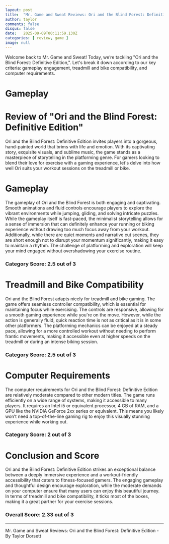```yaml
---
layout: post
title:  "Mr. Game and Sweat Reviews: Ori and the Blind Forest: Definitive Edition"
author: taylor
comments: false
disqus: false
date:   2025-09-09T00:11:59.130Z
categories: [ review, game ]
image: null
---
```


Welcome back to Mr. Game and Sweat! Today, we’re tackling "Ori and the Blind Forest: Definitive Edition,". Let's break it down according to our key criteria: gameplay engagement, treadmill and bike compatibility, and computer requirements.

# Gameplay

# Review of "Ori and the Blind Forest: Definitive Edition"

Ori and the Blind Forest: Definitive Edition invites players into a gorgeous, hand-painted world that brims with life and emotion. With its captivating story, exquisite visuals, and sublime music, the game stands as a masterpiece of storytelling in the platforming genre. For gamers looking to blend their love for exercise with a gaming experience, let's delve into how well Ori suits your workout sessions on the treadmill or bike.

# Gameplay

The gameplay of Ori and the Blind Forest is both engaging and captivating. Smooth animations and fluid controls encourage players to explore the vibrant environments while jumping, gliding, and solving intricate puzzles. While the gameplay itself is fast-paced, the minimalist storytelling allows for a sense of immersion that can definitely enhance your running or biking experience without drawing too much focus away from your workout. Additionally, while there are quiet moments and narrative cut scenes, they are short enough not to disrupt your momentum significantly, making it easy to maintain a rhythm. The challenge of platforming and exploration will keep your mind engaged without overshadowing your exercise routine. 

### Category Score: 2.5 out of 3

# Treadmill and Bike Compatibility

Ori and the Blind Forest adapts nicely for treadmill and bike gaming. The game offers seamless controller compatibility, which is essential for maintaining focus while exercising. The controls are responsive, allowing for a smooth gaming experience while you're on the move. However, while the action is generally fluid, quick reaction time is not as critical as it is in some other platformers. The platforming mechanics can be enjoyed at a steady pace, allowing for a more controlled workout without needing to perform frantic movements, making it accessible even at higher speeds on the treadmill or during an intense biking session. 

### Category Score: 2.5 out of 3

# Computer Requirements

The computer requirements for Ori and the Blind Forest: Definitive Edition are relatively moderate compared to other modern titles. The game runs efficiently on a wide range of systems, making it accessible to many players. It requires an Intel i5 or equivalent processor, 4 GB of RAM, and a GPU like the NVIDIA GeForce 2xx series or equivalent. This means you likely won’t need a top-of-the-line gaming rig to enjoy this visually stunning experience while working out.

### Category Score: 2 out of 3

# Conclusion and Score

Ori and the Blind Forest: Definitive Edition strikes an exceptional balance between a deeply immersive experience and a workout-friendly accessibility that caters to fitness-focused gamers. The engaging gameplay and thoughtful design encourage exploration, while the moderate demands on your computer ensure that many users can enjoy this beautiful journey. In terms of treadmill and bike compatibility, it ticks most of the boxes, making it a great partner for your exercise sessions.

### Overall Score: 2.33 out of 3

---

Mr. Game and Sweat Reviews: Ori and the Blind Forest: Definitive Edition - By Taylor Dorsett
